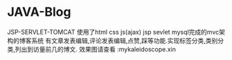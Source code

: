 # JAVA-Blog
JSP-SERVLET-TOMCAT
使用了html css js(ajax) jsp sevlet mysql完成的mvc架构的博客系统
有文章发表编辑,评论发表编辑,点赞,踩等功能.实现标签分类,类别分类,列出到访量前几的博文.
效果图请查看 :mykaleidoscope.xin
